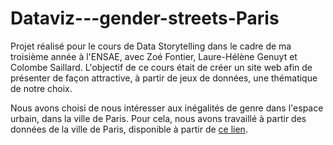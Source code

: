 # Dataviz---gender-streets-Paris

Projet réalisé pour le cours de Data Storytelling dans le cadre de ma troisième année à l'ENSAE, avec Zoé Fontier, Laure-Hélène Genuyt et Colombe Saillard.
L'objectif de ce cours était de créer un site web afin de présenter de façon attractive, à partir de jeux de données, une thématique de notre choix.

Nous avons choisi de nous intéresser aux inégalités de genre dans l'espace urbain, dans la ville de Paris. Pour cela, nous avons travaillé à partir des données de la ville de Paris, disponible à partir de [ce lien](https://www.data.gouv.fr/fr/datasets/nomenclature-des-voies-actuelles-prs/). 
